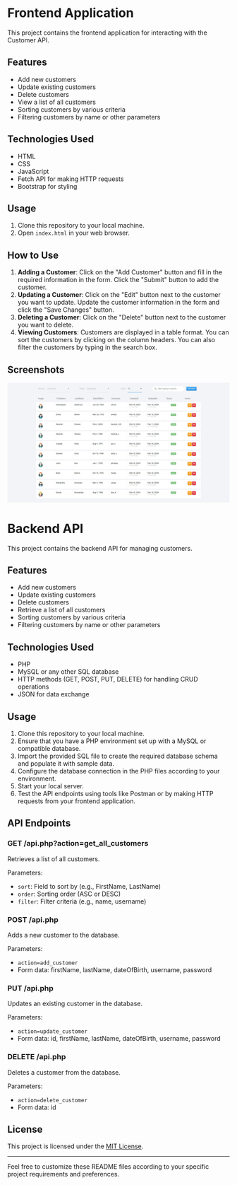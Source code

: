 # Frontend Application

This project contains the frontend application for interacting with the Customer API.

## Features

- Add new customers
- Update existing customers
- Delete customers
- View a list of all customers
- Sorting customers by various criteria
- Filtering customers by name or other parameters

## Technologies Used

- HTML
- CSS
- JavaScript
- Fetch API for making HTTP requests
- Bootstrap for styling

## Usage

1. Clone this repository to your local machine.
2. Open `index.html` in your web browser.

## How to Use

1. **Adding a Customer**: Click on the "Add Customer" button and fill in the required information in the form. Click the "Submit" button to add the customer.
2. **Updating a Customer**: Click on the "Edit" button next to the customer you want to update. Update the customer information in the form and click the "Save Changes" button.
3. **Deleting a Customer**: Click on the "Delete" button next to the customer you want to delete.
4. **Viewing Customers**: Customers are displayed in a table format. You can sort the customers by clicking on the column headers. You can also filter the customers by typing in the search box.

## Screenshots

![Screenshot 1](/image.jpg)


# Backend API

This project contains the backend API for managing customers.

## Features

- Add new customers
- Update existing customers
- Delete customers
- Retrieve a list of all customers
- Sorting customers by various criteria
- Filtering customers by name or other parameters

## Technologies Used

- PHP
- MySQL or any other SQL database
- HTTP methods (GET, POST, PUT, DELETE) for handling CRUD operations
- JSON for data exchange

## Usage

1. Clone this repository to your local machine.
2. Ensure that you have a PHP environment set up with a MySQL or compatible database.
3. Import the provided SQL file to create the required database schema and populate it with sample data.
4. Configure the database connection in the PHP files according to your environment.
5. Start your local server.
6. Test the API endpoints using tools like Postman or by making HTTP requests from your frontend application.

## API Endpoints

### GET /api.php?action=get_all_customers

Retrieves a list of all customers.

Parameters:
- `sort`: Field to sort by (e.g., FirstName, LastName)
- `order`: Sorting order (ASC or DESC)
- `filter`: Filter criteria (e.g., name, username)

### POST /api.php

Adds a new customer to the database.

Parameters:
- `action=add_customer`
- Form data: firstName, lastName, dateOfBirth, username, password

### PUT /api.php

Updates an existing customer in the database.

Parameters:
- `action=update_customer`
- Form data: id, firstName, lastName, dateOfBirth, username, password

### DELETE /api.php

Deletes a customer from the database.

Parameters:
- `action=delete_customer`
- Form data: id

## License

This project is licensed under the [MIT License](LICENSE).

---

Feel free to customize these README files according to your specific project requirements and preferences.